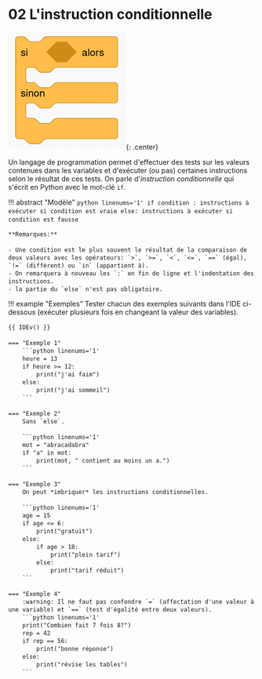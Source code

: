 # 02 L'instruction conditionnelle


![](../../images/SiAlorsSinon.png){: .center} 

Un langage de programmation permet d'effectuer des tests sur les valeurs contenues dans les variables et d'exécuter (ou pas) certaines instructions selon le résultat de ces tests. On parle d'*instruction conditionnelle* qui s'écrit en Python avec le mot-clé `if`.

!!! abstract "Modèle"
    ```python linenums='1'
    if condition :
        instructions à exécuter si condition est vraie
    else:
        instructions à exécuter si condition est fausse
    ```

    **Remarques:**

    - Une condition est le plus souvent le résultat de la comparaison de deux valeurs avec les opérateurs: `>`, `>=`, `<`, `<=`, `==` (égal), `!=` (différent) ou `in` (appartient à).
    - On remarquera à nouveau les `:` en fin de ligne et l'indentation des instructions.
    - la partie du `else` n'est pas obligatoire.

!!! example "Exemples"
    Tester chacun des exemples suivants dans l'IDE ci-dessous (exécuter plusieurs fois en changeant la valeur des variables).

    {{ IDEv() }}
    
    === "Exemple 1"
        ```python linenums='1'
        heure = 13
        if heure >= 12:
            print("j'ai faim")
        else:
            print("j'ai sommeil")
        ```

    === "Exemple 2"
        Sans `else`.

        ```python linenums='1'
        mot = "abracadabra"
        if "a" in mot:
            print(mot, " contient au moins un a.")
        ```
    
    === "Exemple 3"
        On peut *imbriquer* les instructions conditionnelles.

        ```python linenums='1'
        age = 15
        if age <= 6:
            print("gratuit")
        else:
            if age > 18:
                print("plein tarif")
            else:
                print("tarif réduit")
        ```
    
    === "Exemple 4"
        :warning: Il ne faut pas confondre `=` (affectation d'une valeur à une variable) et `==` (test d'égalité entre deux valeurs).
        ```python linenums='1'
        print("Combien fait 7 fois 8?")
        rep = 42
        if rep == 56:
            print("bonne réponse")
        else:
            print("révise les tables")
        ```
        
